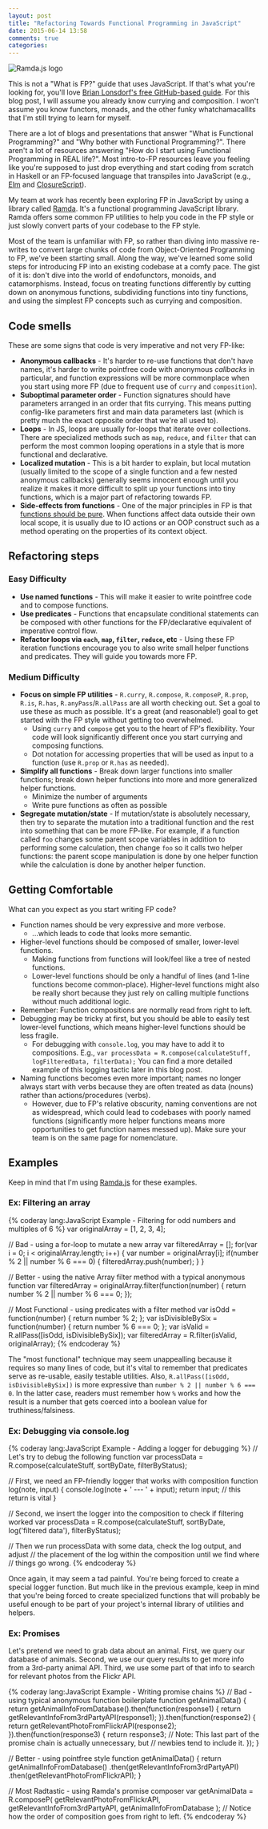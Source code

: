 ```yaml
---
layout: post
title: "Refactoring Towards Functional Programming in JavaScript"
date: 2015-06-14 13:58
comments: true
categories:
---
```


![Ramda.js logo](https://camo.githubusercontent.com/0b4c12a5daec02b72e6e6879861ac70f75046e65/687474703a2f2f72616d64612e6a637068696c6c697070732e636f6d2f6c6f676f2f72616d646146696c6c65645f323030783233352e706e67)

This is not a "What is FP?" guide that uses JavaScript. If that's what you're looking for, you'll love [Brian Lonsdorf's free GitHub-based guide](https://github.com/DrBoolean/mostly-adequate-guide). For this blog post, I will assume you already know currying and composition. I won't assume you know functors, monads, and the other funky whatchamacallits that I'm still trying to learn for myself.

There are a lot of blogs and presentations that answer "What is Functional Programming?" and "Why bother with Functional Programming?". There aren't a lot of resources answering "How do I start using Functional Programming in REAL life?". Most intro-to-FP resources leave you feeling like you're supposed to just drop everything and start coding from scratch in Haskell or an FP-focused language that transpiles into JavaScript (e.g., [Elm](http://elm-lang.org/) and [ClosureScript](https://github.com/clojure/clojurescript)).

My team at work has recently been exploring FP in JavaScript by using a library called [Ramda](http://ramdajs.com/). It's a functional programming JavaScript library. Ramda offers some common FP utilities to help you code in the FP style or just slowly convert parts of your codebase to the FP style.

Most of the team is unfamiliar with FP, so rather than diving into massive re-writes to convert large chunks of code from Object-Oriented Programming to FP, we've been starting small. Along the way, we've learned some solid steps for introducing FP into an existing codebase at a comfy pace. The gist of it is: don't dive into the world of endofunctors, monoids, and catamorphisms. Instead, focus on treating functions differently by cutting down on anonymous functions, subdividing functions into tiny functions, and using the simplest FP concepts such as currying and composition.

## Code smells

These are some signs that code is very imperative and not very FP-like:

- **Anonymous callbacks** - It's harder to re-use functions that don't have names, it's harder to write pointfree code with anonymous *callbacks* in particular, and function expressions will be more commonplace when you start using more FP (due to frequent use of `curry` and `composition`).
- **Suboptimal parameter order** - Function signatures should have parameters arranged in an order that fits currying. This means putting config-like parameters first and main data parameters last (which is pretty much the exact opposite order that we're all used to).
- **Loops** - In JS, loops are usually for-loops that iterate over collections. There are specialized methods such as `map`, `reduce`, and `filter` that can perform the most common looping operations in a style that is more functional and declarative.
- **Localized mutation** - This is a bit harder to explain, but local mutation (usually limited to the scope of a single function and a few nested anonymous callbacks) generally seems innocent enough until you realize it makes it more difficult to split up your functions into tiny functions, which is a major part of refactoring towards FP.
- **Side-effects from functions** - One of the major principles in FP is that [functions should be pure](https://github.com/DrBoolean/mostly-adequate-guide/blob/master/ch3.md). When functions affect data outside their own local scope, it is usually due to IO actions or an OOP construct such as a method operating on the properties of its context object.

## Refactoring steps

### Easy Difficulty

- **Use named functions** - This will make it easier to write pointfree code and to compose functions.
- **Use predicates** - Functions that encapsulate conditional statements can be composed with other functions for the FP/declarative equivalent of imperative control flow.
- **Refactor loops via `each`, `map`, `filter`, `reduce`, etc** - Using these FP iteration functions encourage you to also write small helper functions and predicates. They will guide you towards more FP.

### Medium Difficulty

- **Focus on simple FP utilities** - `R.curry`, `R.compose`, `R.composeP`, `R.prop`, `R.is`, `R.has`, `R.anyPass`/`R.allPass` are all worth checking out. Set a goal to use these as much as possible. It's a great (and reasonable!) goal to get started with the FP style without getting too overwhelmed.
  - Using `curry` and `compose` get you to the heart of FP's flexibility. Your code will look significantly different once you start currying and composing functions.
  - Dot notation for accessing properties that will be used as input to a function (use `R.prop` or `R.has` as needed).
- **Simplify all functions** - Break down larger functions into smaller functions; break down helper functions into more and more generalized helper functions.
  - Minimize the number of arguments
  - Write pure functions as often as possible
- **Segregate mutation/state** - If mutation/state is absolutely necessary, then try to separate the mutation into a traditional function and the rest into something that can be more FP-like. For example, if a function called `foo` changes some parent scope variables in addition to performing some calculation, then change `foo` so it calls two helper functions: the parent scope manipulation is done by one helper function while the calculation is done by another helper function.

## Getting Comfortable

What can you expect as you start writing FP code?

- Function names should be very expressive and more verbose.
  - ...which leads to code that looks more semantic.
- Higher-level functions should be composed of smaller, lower-level functions.
  - Making functions from functions will look/feel like a tree of nested functions.
  - Lower-level functions should be only a handful of lines (and 1-line functions become common-place). Higher-level functions might also be really short because they just rely on calling multiple functions without much additional logic.
- Remember: Function compositions are normally read from right to left.
- Debugging may be tricky at first, but you should be able to easily test lower-level functions, which means higher-level functions should be less fragile.
  - For debugging with `console.log`, you may have to add it to compositions. E.g., `var processData = R.compose(calculateStuff, logFilteredData, filterData);` You can find a more detailed example of this logging tactic later in this blog post.
- Naming functions becomes even more important; names no longer always start with verbs because they are often treated as data (nouns) rather than actions/procedures (verbs).
  - However, due to FP's relative obscurity, naming conventions are not as widespread, which could lead to codebases with poorly named functions (significantly more helper functions means more opportunities to get function names messed up). Make sure your team is on the same page for nomenclature.

## Examples

Keep in mind that I'm using [Ramda.js](http://ramdajs.com/) for these examples.

### Ex: Filtering an array

{% coderay lang:JavaScript Example - Filtering for odd numbers and multiples of 6 %}
var originalArray = [1, 2, 3, 4];

// Bad - using a for-loop to mutate a new array
var filteredArray = [];
for(var i = 0; i < originalArray.length; i++) {
  var number = originalArray[i];
  if(number % 2 || number % 6 === 0) {
    filteredArray.push(number);
  }
}

// Better - using the native Array filter method with a typical anonymous function
var filteredArray = originalArray.filter(function(number) {
  return number % 2 || number % 6 === 0;
});

// Most Functional - using predicates with a filter method
var isOdd = function(number) {
  return number % 2;
};
var isDivisibleBySix = function(number) {
  return number % 6 === 0;
};
var isValid = R.allPass([isOdd, isDivisibleBySix]);
var filteredArray = R.filter(isValid, originalArray);
{% endcoderay %}

The "most functional" technique may seem unappealling because it requires so many lines of code, but it's vital to remember that predicates serve as re-usable, easily testable utilities. Also, `R.allPass([isOdd, isDivisibleBySix])` is more expressive than `number % 2 || number % 6 === 0`. In the latter case, readers must remember how `%` works and how the result is a number that gets coerced into a boolean value for truthiness/falsiness.

### Ex: Debugging via console.log

{% coderay lang:JavaScript Example - Adding a logger for debugging %}
// Let's try to debug the following function
var processData = R.compose(calculateStuff, sortByDate, filterByStatus);

// First, we need an FP-friendly logger that works with composition
function log(note, input) {
  console.log(note + ' --- ' + input);
  return input; // this return is vital
}

// Second, we insert the logger into the composition to check if filtering worked
var processData = R.compose(calculateStuff, sortByDate, log('filtered data'), filterByStatus);

// Then we run processData with some data, check the log output, and adjust
// the placement of the log within the composition until we find where
// things go wrong.
{% endcoderay %}

Once again, it may seem a tad painful. You're being forced to create a special logger function. But much like in the previous example, keep in mind that you're being forced to create specialized functions that will probably be useful enough to be part of your project's internal library of utilities and helpers.

### Ex: Promises
Let's pretend we need to grab data about an animal.
First, we query our database of animals.
Second, we use our query results to get more info from a 3rd-party animal API.
Third, we use some part of that info to search for relevant photos from the Flickr API.

{% coderay lang:JavaScript Example - Writing promise chains %}
// Bad - using typical anonymous function boilerplate
function getAnimalData() {
  return getAnimalInfoFromDatabase().then(function(response1) {
    return getRelevantInfoFrom3rdPartyAPI(response1);
  }).then(function(response2) {
    return getRelevantPhotoFromFlickrAPI(response2);
  }).then(function(response3) {
    return response3;
    // Note: This last part of the promise chain is actually unnecessary, but
    // newbies tend to include it.
  });
}

// Better - using pointfree style
function getAnimalData() {
  return getAnimalInfoFromDatabase()
    .then(getRelevantInfoFrom3rdPartyAPI)
    .then(getRelevantPhotoFromFlickrAPI);
}

// Most Radtastic - using Ramda's promise composer
var getAnimalData = R.composeP(
  getRelevantPhotoFromFlickrAPI,
  getRelevantInfoFrom3rdPartyAPI,
  getAnimalInfoFromDatabase
);
// Notice how the order of composition goes from right to left.
{% endcoderay %}
